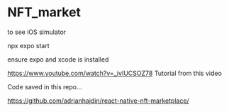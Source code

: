 # NFT_market

to see iOS simulator 

npx expo start

ensure expo and xcode is installed

https://www.youtube.com/watch?v=_ivIUCSOZ78 Tutorial from this video

Code saved in this repo...

https://github.com/adrianhajdin/react-native-nft-marketplace/
